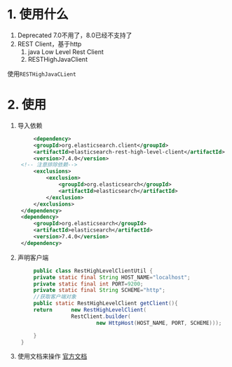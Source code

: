 # 1. 使用什么
1. Deprecated 7.0不用了，8.0已经不支持了
2. REST Client，基于http
   1. java Low Level Rest Client
   2. RESTHighJavaClient

使用`RESTHighJavaCLient`

# 2. 使用
1. 导入依赖
   ```xml
        <dependency>
        <groupId>org.elasticsearch.client</groupId>
        <artifactId>elasticsearch-rest-high-level-client</artifactId>
        <version>7.4.0</version>
    <!-- 注意排除依赖-->
        <exclusions>
            <exclusion>
                <groupId>org.elasticsearch</groupId>
                <artifactId>elasticsearch</artifactId>
            </exclusion>
        </exclusions>
    </dependency>
    <dependency>
        <groupId>org.elasticsearch</groupId>
        <artifactId>elasticsearch</artifactId>
        <version>7.4.0</version>
    </dependency>
   ```


2. 声明客户端
   
   ```java
        public class RestHighLevelClientUtil {
        private static final String HOST_NAME="localhost";
        private static final int PORT=9200;
        private static final String SCHEME="http";
        //获取客户端对象
        public static RestHighLevelClient getClient(){
        return      new RestHighLevelClient(
                    RestClient.builder(
                            new HttpHost(HOST_NAME, PORT, SCHEME)));

        }
    }
   ```

3. 使用文档来操作
   [官方文档](https://www.elastic.co/guide/en/elasticsearch/client/java-rest/7.4/java-rest-high.html)